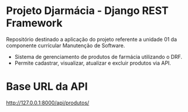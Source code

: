 # Projeto Djarmácia - Django REST Framework

Repositório destinado a aplicação do projeto referente a unidade 01 da componente currícular Manutenção de Software.

- Sistema de gerenciamento de produtos de farmácia utilizando o DRF.  
- Permite cadastrar, visualizar, atualizar e excluir produtos via API.

# Base URL da API
http://127.0.0.1:8000/api/produtos/

